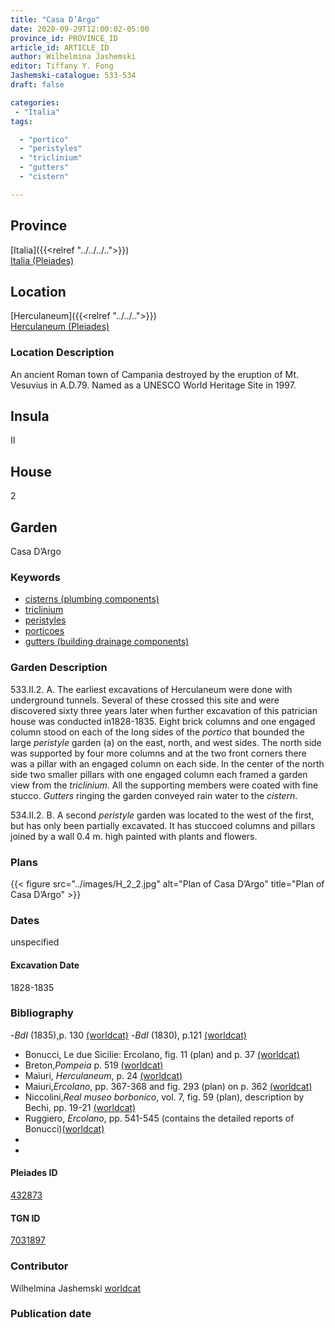 ```yaml
---
title: "Casa D’Argo"
date: 2020-09-29T12:00:02-05:00
province_id: PROVINCE_ID
article_id: ARTICLE_ID
author: Wilhelmina Jashemski
editor: Tiffany Y. Fong
Jashemski-catalogue: 533-534
draft: false

categories:
 - "Italia"
tags:

  - "portico"
  - "peristyles"
  - "triclinium"
  - "gutters"
  - "cistern"

---
```


## Province

[Italia]({{<relref "../../../..">}}) \
[Italia (Pleiades)](https://pleiades.stoa.org/places/1052)
<!--### Province Description-->

<!-- DESCRIPTION -->


## Location

[Herculaneum]({{<relref "../../..">}}) \
[Herculaneum (Pleiades)](https://pleiades.stoa.org/places/432873)

### Location Description
An ancient Roman town of Campania destroyed by the eruption of Mt. Vesuvius in A.D.79. Named as a UNESCO World Heritage Site in 1997.

<!--### Location Description-->

<!-- LEAVE THIS BLANK FOR NOW -->

## Insula
II

## House
2

## Garden
Casa D’Argo


### Keywords

- [cisterns (plumbing components)](http://vocab.getty.edu/page/aat/300052558)
- [triclinium](http://vocab.getty.edu/aat/300004359)
- [peristyles](http://vocab.getty.edu/page/aat/300004029)
- [porticoes](http://vocab.getty.edu/page/aat/300004145)
- [gutters (building drainage components)](http://vocab.getty.edu/page/aat/300052565)

### Garden Description
533.II.2.
A. The earliest excavations of Herculaneum were done with underground tunnels. Several of these crossed this site and were discovered sixty three years later when further excavation of this patrician house was conducted in1828-1835. Eight brick columns and one engaged column stood on each of the long sides of the *portico* that bounded the large *peristyle* garden (a) on the east, north, and west sides. The north side was supported by four more columns and at the two front corners there was a pillar with an engaged column on each side. In the center of the north side two smaller pillars with one engaged column each framed a garden view from the *triclinium*. All the supporting members were coated with fine stucco.  *Gutters* ringing the garden conveyed rain water to the *cistern*.

534.II.2.
B. A second *peristyle* garden was located to the west of the first, but has only been partially excavated. It has stuccoed columns and pillars joined by a wall 0.4 m. high painted with plants and flowers.

<!--### Maps-->

<!--
OLD WAY (DO NOT USE)
![alt_text](../../images/image_name.ext)
*CAPTION*

NEW WAY ↓↓↓↓
{{< figure src="../../images/image_name.ext" alt="ALT_TEXT" title="CAPTION" >}}
-->


### Plans


{{< figure src="../images/H_2_2.jpg" alt="Plan of Casa D’Argo" title="Plan of Casa D’Argo" >}}

### Dates

unspecified

#### Excavation Date

1828-1835

### Bibliography

-*BdI* (1835),p. 130 [(worldcat)](http://www.worldcat.org/oclc/504636074)
-*BdI* (1830), p.121 [(worldcat)](http://www.worldcat.org/oclc/504636074)
- Bonucci, Le due Sicilie: Ercolano, fig. 11 (plan) and p. 37 [(worldcat)](http://www.worldcat.org/oclc/79720703)
- Breton,*Pompeia* p. 519 [(worldcat)](http://www.worldcat.org/oclc/602759412)
- Maiuri, *Herculaneum*, p. 24 [(worldcat)](http://www.worldcat.org/oclc/1107784297)
- Maiuri,*Ercolano*, pp. 367-368 and fig. 293 (plan) on p. 362  [(worldcat)](http://www.worldcat.org/oclc/490581395)
- Niccolini,*Real museo borbonico*, vol. 7, fig. 59 (plan), description by Bechi, pp. 19-21 [(worldcat)](http://www.worldcat.org/oclc/277993202)
- Ruggiero, *Ercolano*, pp. 541-545 (contains the detailed reports of Bonucci)[(worldcat)](http://www.worldcat.org/oclc/18405521)
-
-
<!--#### Periodo ID-->

<!-- [PERIODO_ID](https://pleiades.stoa.org/places/PLEIADES_ID) -->

#### Pleiades ID
[432873](https://pleiades.stoa.org/places/432873)

#### TGN ID
[7031897](http://vocab.getty.edu/page/tgn/7031897)


### Contributor

Wilhelmina Jashemski [worldcat](http://worldcat.org/identities/lccn-n80037970/)

### Publication date



<!--### Related articles-->

<!-- Links to other related articles. Leave blank for now -->
